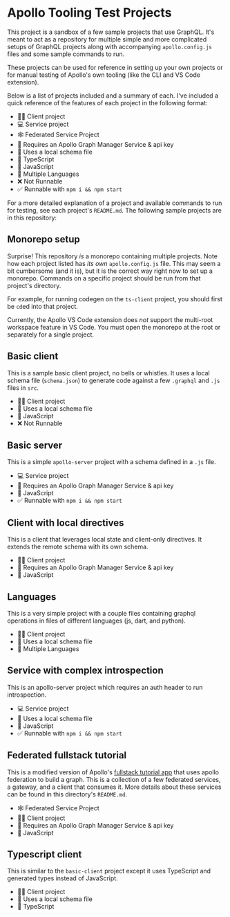 # Apollo Tooling Test Projects

This project is a sandbox of a few sample projects that use GraphQL. It's meant
to act as a repository for multiple simple and more complicated setups of GraphQL
projects along with accompanying `apollo.config.js` files and some sample commands
to run.

These projects can be used for reference in setting up your own projects or for
manual testing of Apollo's own tooling (like the CLI and VS Code extension).

Below is a list of projects included and a summary of each. I've included a quick
reference of the features of each project in the following format:

- 🏃‍♀ Client project
- 💻 Service project
- 🕸 Federated Service Project
- 🚀 Requires an Apollo Graph Manager Service & api key
- 📄 Uses a local schema file
- 📐 TypeScript
- 💪 JavaScript
- 🎉 Multiple Languages
- ❌ Not Runnable
- ✅ Runnable with `npm i && npm start`

For a more detailed explanation of a project and available commands to run for
testing, see each project's `README.md`. The following sample projects are in
this repository:

## Monorepo setup

Surprise! This repository _is_ a monorepo containing multiple projects. Note
how each project listed has _its own_ `apollo.config.js` file. This may seem
a bit cumbersome (and it is), but it is the correct way right now to set up a
monorepo. Commands on a specific project should be run from that project's directory.

For example, for running codegen on the `ts-client` project, you should first be
`cd`ed into that project.

Currently, the Apollo VS Code extension does _not_ support the multi-root workspace
feature in VS Code. You must open the monorepo at the root or separately for a
single project.

## Basic client

This is a sample basic client project, no bells or whistles. It uses a local
schema file (`schema.json`) to generate code against a few `.graphql` and `.js`
files in `src`.

- 🏃‍♀ Client project
- 📄 Uses a local schema file
- 💪 JavaScript
- ❌ Not Runnable

## Basic server

This is a simple `apollo-server` project with a schema defined in a `.js` file.

- 💻 Service project
- 🚀 Requires an Apollo Graph Manager Service & api key
- 💪 JavaScript
- ✅ Runnable with `npm i && npm start`

## Client with local directives

This is a client that leverages local state and client-only directives. It extends
the remote schema with its own schema.

- 🏃‍♀ Client project
- 🚀 Requires an Apollo Graph Manager Service & api key
- 💪 JavaScript

## Languages

This is a very simple project with a couple files containing graphql operations
in files of different languages (js, dart, and python).

- 🏃‍♀ Client project
- 📄 Uses a local schema file
- 🎉 Multiple Languages

## Service with complex introspection

This is an apollo-server project which requires an auth header to run introspection.

- 💻 Service project
- 📄 Uses a local schema file
- 💪 JavaScript
- ✅ Runnable with `npm i && npm start`

## Federated fullstack tutorial

This is a modified version of Apollo's [fullstack tutorial app](https://www.apollographql.com/docs/tutorial/introduction/)
that uses apollo federation to build a graph. This is a collection of a few
federated services, a gateway, and a client that consumes it. More details about
these services can be found in this directory's `README.md`.

- 🕸 Federated Service Project
- 🏃‍♀ Client project
- 🚀 Requires an Apollo Graph Manager Service & api key
- 💪 JavaScript

## Typescript client

This is similar to the `basic-client` project except it uses TypeScript and generated
types instead of JavaScript.

- 🏃‍♀ Client project
- 📄 Uses a local schema file
- 📐 TypeScript

